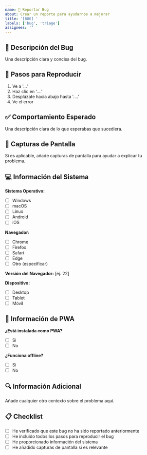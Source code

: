 ```yaml
---
name: 🐛 Reportar Bug
about: Crear un reporte para ayudarnos a mejorar
title: '[BUG] '
labels: ['bug', 'triage']
assignees: ''
---
```


## 🐛 Descripción del Bug

Una descripción clara y concisa del bug.

## 🔄 Pasos para Reproducir

1. Ve a '...'
2. Haz clic en '....'
3. Desplázate hacia abajo hasta '....'
4. Ve el error

## ✅ Comportamiento Esperado

Una descripción clara de lo que esperabas que sucediera.

## 📸 Capturas de Pantalla

Si es aplicable, añade capturas de pantalla para ayudar a explicar tu problema.

## 💻 Información del Sistema

**Sistema Operativo:**
- [ ] Windows
- [ ] macOS
- [ ] Linux
- [ ] Android
- [ ] iOS

**Navegador:**
- [ ] Chrome
- [ ] Firefox
- [ ] Safari
- [ ] Edge
- [ ] Otro (especificar)

**Versión del Navegador:** [ej. 22]

**Dispositivo:**
- [ ] Desktop
- [ ] Tablet
- [ ] Móvil

## 📱 Información de PWA

**¿Está instalada como PWA?**
- [ ] Sí
- [ ] No

**¿Funciona offline?**
- [ ] Sí
- [ ] No

## 🔍 Información Adicional

Añade cualquier otro contexto sobre el problema aquí.

## 📋 Checklist

- [ ] He verificado que este bug no ha sido reportado anteriormente
- [ ] He incluido todos los pasos para reproducir el bug
- [ ] He proporcionado información del sistema
- [ ] He añadido capturas de pantalla si es relevante
